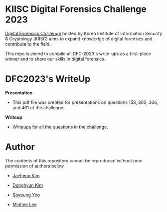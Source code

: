 # KIISC Digital Forensics Challenge 2023
[Digital Forensics Challenge](https://dfchallenge.org/) hosted by Korea Institute of Information Security & Cryptology (KIISC) aims to expand knowledge of digital forensics and contribute to the field.

This repo is aimed to compile all DFC-2023's write-ups as a first-place winner and to share our skills in digital forensics.

# DFC2023's WriteUp
**Presentation**
- This pdf file was created for presentations on questions 153, 302, 306, and 401 of the challenge.

**Writeup**
- Writeups for all the questions in the challenge.

# Author
The contents of this repository cannot be reproduced without prior permission of authors below.
- [Jaeheon Kim](https://www.linkedin.com/in/%EC%9E%AC%ED%97%8C-%EA%B9%80-a74570215?originalSubdomain=kr)

- [Donghyun Kim](https://www.linkedin.com/in/donghyun-kim-80b637201/)


- [Soyoung Yoo](https://github.com/wka99)

- [Minhee Lee](https://twitter.com/darb0ng)

